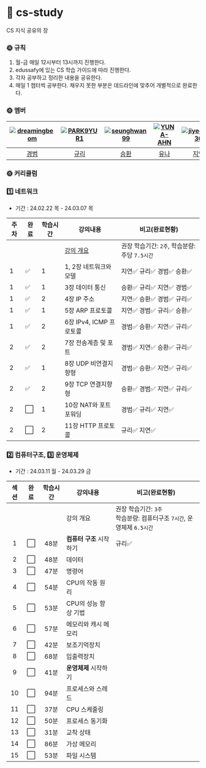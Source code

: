 # 🗽 cs-study
CS 지식 공유의 장 

### 🌞 규칙
1. 월-금 매일 12시부터 13시까지 진행한다.
2. edussafy에 있는 CS 학습 가이드에 따라 진행한다.
3. 각자 공부하고 정리한 내용을 공유한다.
4. 매일 1 챕터씩 공부한다. 채우지 못한 부분은 데드라인에 맞추어 개별적으로 완료한다.

### 🌞 멤버
|[![dreamingbeom](https://avatars.githubusercontent.com/u/128280944?v=4)](https://github.com/dreamingbeom)|[![PARK9YUR1](https://avatars.githubusercontent.com/u/132658372?v=4)](https://github.com/PARK9YUR1)|[![seunghwan99](https://avatars.githubusercontent.com/u/139419039?v=4)](https://github.com/seunghwan99)|[![YUNA-AHN](https://avatars.githubusercontent.com/u/130244216?v=4)](https://github.com/YUNA-AHN)|[![jiyeon2536](https://avatars.githubusercontent.com/u/125720796?v=4)](https://github.com/jiyeon2536)|
|:-:|:-:|:-:|:-:|:-:|
|[경범](https://github.com/dreamingbeom)|[규리](https://github.com/PARK9YUR1)|[승환](https://github.com/Lim-seunghwan99)|[유나](https://github.com/YUNA-AHN)|[지연](https://github.com/jiyeon2536)|

### 🌞 커리큘럼
### 1️⃣ 네트워크 
- 기간 : 24.02.22 목 - 24.03.07 목
  
|주차|완료|학습시간|강의내용|비고(완료현황)|
| ------ | ------ | ------ | ------ | ------ |
| | | | [강의 개요](network) | 권장 학습기간: `2주`, 학습분량: 주당 `7.5시간`|
|1| ✅ |1| 1, 2장 네트워크와 모델 | 지연✅ 규리✅ 경범✅ 승환✅ |
|1| ✅ |1| 3장 데이터 통신 | 승환✅ 규리✅ 지연✅ 경범✅ |
|1| ✅ |2| 4장 IP 주소 | 지연✅ 승환✅ 경범✅ 규리✅ |
|1| ✅ |1| 5장 ARP 프로토콜 | 지연✅ 경범✅ 규리✅ 승환✅ |
|1| ✅ |2| 6장 IPv4, ICMP 프로토콜 | 경범✅ 승환✅ 지연✅ 규리✅ |
|2| ✅ |2| 7장 전송계층 및 포트 | 경범✅ 지연✅ 승환✅ 규리✅ |
|2| ✅ |1| 8장 UDP 비연결지향형 | 경범✅ 승환✅ 지연✅ 규리✅ |
|2| ✅ |2| 9장 TCP 연결지향형 | 승환✅ 경범✅ 지연✅ 규리✅ |
|2| ⬜ |1| 10장 NAT와 포트포워딩 | 경범✅ 규리✅ 지연✅ |
|2| ⬜ |2| 11장 HTTP 프로토콜 | 규리✅ 지연✅ |

### 2️⃣ 컴퓨터구조, 3️⃣ 운영체제
- 기간 : 24.03.11 월 - 24.03.29 금

|섹션|완료|학습시간|강의내용|비고(완료현황)|
| :-: | :-: | :-: | ------ | ------ |
| | | | 강의 개요 | 권장 학습기간: `3주`<br>학습분량: 컴퓨터구조 `7시간`, 운영체제 `6.5시간`|
|1| ⬜ |48분|**컴퓨터 구조** 시작하기| 규리✅ |
|2| ⬜ |48분|데이터||
|3| ⬜ |47분|명령어||
|4| ⬜ |54분|CPU의 작동 원리||
|5| ⬜ |53분|CPU의 성능 향상 기법||
|6| ⬜ |57분|메모리와 캐시 메모리||
|7| ⬜ |42분|보조기억장치||
|8| ⬜ |68분|입출력장치||
|9| ⬜ |41분|**운영체제** 시작하기||
|10| ⬜ |94분|프로세스와 스레드||
|11| ⬜ |37분|CPU 스케줄링||
|12| ⬜ |50분|프로세스 동기화||
|13| ⬜ |31분|교착 상태||
|14| ⬜ |86분|가상 메모리||
|15| ⬜ |53분|파일 시스템||
